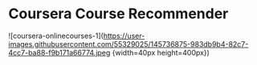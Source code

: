 # Coursera Course Recommender

![coursera-onlinecourses-1](https://user-images.githubusercontent.com/55329025/145736875-983db9b4-82c7-4cc7-ba88-f9b171a66774.jpeg {width=40px height=400px})
